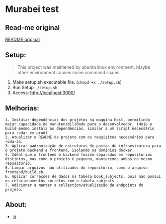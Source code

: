 # Murabei test

## Read-me original

[README original](./senior/o-readme.md)

## Setup:

  > This project was maintened by ubuntu linux environment. Maybe other environment causes some command issues

  1. Make setup.sh executable file. (`chmod +x ./setup.sh`)
  2. Run Setup `./setup.sh`
  3. Access: [http://localhost:3000/](http://localhost:3000/)

## Melhorias:

    1. Instalar dependências dos projetos na maquina host, permitindo maior capacidade de manutenabilidade para o desenvolvedor. (Hoje o build mesmo instala as dependências, similar a um script necessário para rodar em prod)
    2. Atualizar o README do projeto com os requisitos necessários para roda-lo.
    3. Aplicar padronização de estruturas de pastas de infraestrutura para o projeto backend e frontend, isolando os dominios docker.
    4. Ideal que o frontend e backend fossem separados em repositórios distintos, mas como o projeto é pequeno, manteremos ambos no mesmo repositório.
    5. Limpar arquivos não utilizados do repositório, como o arquivo frontend/build.sh.
    6. Aplicar correções de dados na tabela book_subjects, pois não possui os relacionamentos corretos com a tabela subjects
    7. Adicionar e manter a collection/atualização de endpoints do projeto.

## About:

  - [in](https://www.linkedin.com/in/p-martins/)
